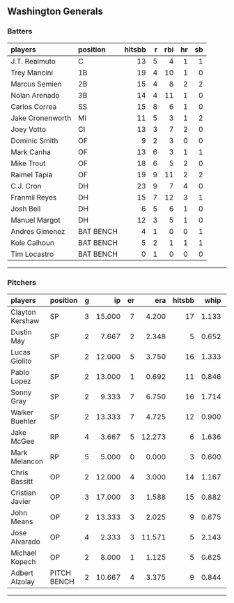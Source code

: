 ## Washington Generals

### Batters

 
|players          |position  | hitsbb|  r| rbi| hr| sb| 
|:----------------|:---------|------:|--:|---:|--:|--:| 
|J.T. Realmuto    |C         |     13|  5|   4|  1|  1| 
|Trey Mancini     |1B        |     19|  4|  10|  1|  0| 
|Marcus Semien    |2B        |     15|  4|   8|  2|  2| 
|Nolan Arenado    |3B        |     14|  4|  11|  1|  0| 
|Carlos Correa    |SS        |     15|  8|   6|  1|  0| 
|Jake Cronenworth |MI        |     11|  5|   3|  1|  2| 
|Joey Votto       |CI        |     13|  3|   7|  2|  0| 
|Dominic Smith    |OF        |      9|  2|   3|  0|  0| 
|Mark Canha       |OF        |     13|  6|   3|  1|  1| 
|Mike Trout       |OF        |     18|  6|   5|  2|  0| 
|Raimel Tapia     |OF        |     19|  9|  11|  2|  2| 
|C.J. Cron        |DH        |     23|  9|   7|  4|  0| 
|Franmil Reyes    |DH        |     15|  7|  12|  3|  1| 
|Josh Bell        |DH        |      6|  5|   6|  1|  0| 
|Manuel Margot    |DH        |     12|  3|   5|  1|  0| 
|Andres Gimenez   |BAT BENCH |      4|  1|   0|  0|  1| 
|Kole Calhoun     |BAT BENCH |      5|  2|   1|  1|  1| 
|Tim Locastro     |BAT BENCH |      0|  1|   0|  0|  0| 

* * *

### Pitchers

 
|players         |position    |  g|     ip| er|    era| hitsbb|  whip| so|  w| sv| 
|:---------------|:-----------|--:|------:|--:|------:|------:|-----:|--:|--:|--:| 
|Clayton Kershaw |SP          |  3| 15.000|  7|  4.200|     17| 1.133| 17|  1|  0| 
|Dustin May      |SP          |  2|  7.667|  2|  2.348|      5| 0.652| 13|  0|  0| 
|Lucas Giolito   |SP          |  2| 12.000|  5|  3.750|     16| 1.333| 15|  0|  0| 
|Pablo Lopez     |SP          |  2| 13.000|  1|  0.692|     11| 0.846|  9|  0|  0| 
|Sonny Gray      |SP          |  2|  9.333|  7|  6.750|     16| 1.714| 17|  0|  0| 
|Walker Buehler  |SP          |  2| 13.333|  7|  4.725|     12| 0.900| 19|  0|  0| 
|Jake McGee      |RP          |  4|  3.667|  5| 12.273|      6| 1.636|  7|  0|  1| 
|Mark Melancon   |RP          |  5|  5.000|  0|  0.000|      3| 0.600|  7|  0|  4| 
|Chris Bassitt   |OP          |  2| 12.000|  4|  3.000|     14| 1.167| 17|  1|  0| 
|Cristian Javier |OP          |  3| 17.000|  3|  1.588|     15| 0.882| 19|  2|  0| 
|John Means      |OP          |  2| 13.333|  3|  2.025|      9| 0.675| 15|  2|  0| 
|Jose Alvarado   |OP          |  4|  2.333|  3| 11.571|      5| 2.143|  3|  0|  0| 
|Michael Kopech  |OP          |  2|  8.000|  1|  1.125|      5| 0.625| 13|  1|  0| 
|Adbert Alzolay  |PITCH BENCH |  2| 10.667|  4|  3.375|      9| 0.844| 13|  1|  0| 


* * *


